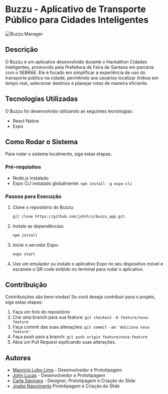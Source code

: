 # Buzzu - Aplicativo de Transporte Público para Cidades Inteligentes

![Buzzu Manager](https://cdn.discordapp.com/attachments/695042455724228638/1175611280179077231/Prancheta_2.png?ex=656bdc52&is=65596752&hm=8161d64447ad941903fcf38c17faaaba31ed7f64ce7eabf37321c7d21fd709aa&)

## Descrição

O Buzzu é um aplicativo desenvolvido durante o Hackathon Cidades Inteligentes, promovido pela Prefeitura de Feira de Santana em parceria com o SEBRAE. Ele é focado em simplificar a experiência de uso do transporte público na cidade, permitindo aos usuários localizar ônibus em tempo real, selecionar destinos e planejar rotas de maneira eficiente.

## Tecnologias Utilizadas

O Buzzu foi desenvolvido utilizando as seguintes tecnologias:

- React Native
- Expo

## Como Rodar o Sistema

Para rodar o sistema localmente, siga estas etapas:

### Pré-requisitos

- Node.js instalado
- Expo CLI instalado globalmente: `npm install -g expo-cli`

### Passos para Execução

1. Clone o repositório do Buzzu:

    ```bash
    git clone https://github.com/jxhnlcs/buzzu_app.git
    ```

2. Instale as dependências:

    ```bash
    npm install
    ```

3. Inicie o servidor Expo:

    ```bash
    expo start
    ```

5. Use um emulador ou instale o aplicativo Expo no seu dispositivo móvel e escaneie o QR code exibido no terminal para rodar o aplicativo.

## Contribuição

Contribuições são bem-vindas! Se você deseja contribuir para o projeto, siga estas etapas:

1. Faça um fork do repositório
2. Crie uma branch para sua feature: `git checkout -b feature/nova-feature`
3. Faça commit das suas alterações: `git commit -am 'Adiciona nova feature'`
4. Faça push para a branch: `git push origin feature/nova-feature`
5. Abra um Pull Request explicando suas alterações.

## Autores

- [Mauricio Lobo Lima](https://www.linkedin.com/in/mauricio-lobo-lima-449066269/) - Desenvolvedor e Prototipagem
- [John Lucas](https://www.linkedin.com/in/john-lucas-a23880208/) - Desenvolvedor e Prototipagem
- [Carla Saionara](https://www.linkedin.com/in/carla-saionara-araujo-47b14a226/) - Designer, Prototipagem e Criação do Slide
- [Joabe Nascimento](https://www.linkedin.com/in/joabe-nascimento-632345211/) Prototipagem e Criação do Slide
